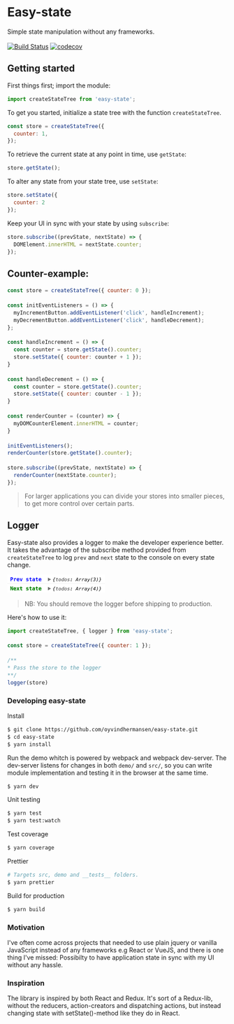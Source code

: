 # Easy-state
Simple state manipulation without any frameworks.
<br><br>
[![Build Status](https://travis-ci.org/oyvindhermansen/easy-state.svg?branch=master)](https://travis-ci.org/oyvindhermansen/easy-state) [![codecov](https://codecov.io/gh/oyvindhermansen/easy-state/branch/master/graph/badge.svg)](https://codecov.io/gh/oyvindhermansen/easy-state)

## Getting started
First things first; import the module:
```js
import createStateTree from 'easy-state';
```
To get you started, initialize a state tree with the function `createStateTree`.
```js
const store = createStateTree({
  counter: 1,
});
```
To retrieve the current state at any point in time, use `getState`:
```js
store.getState();
```
To alter any state from your state tree, use `setState`:
```js
store.setState({
  counter: 2
});
```
Keep your UI in sync with your state by using `subscribe`:
```js
store.subscribe((prevState, nextState) => {
  DOMElement.innerHTML = nextState.counter;
});
```

## Counter-example:
```js
const store = createStateTree({ counter: 0 });

const initEventListeners = () => {
  myIncrementButton.addEventListener('click', handleIncrement);
  myDecrementButton.addEventListener('click', handleDecrement);
};

const handleIncrement = () => {
  const counter = store.getState().counter;
  store.setState({ counter: counter + 1 });
}

const handleDecrement = () => {
  const counter = store.getState().counter;
  store.setState({ counter: counter - 1 });
}

const renderCounter = (counter) => {
  myDOMCounterElement.innerHTML = counter;
}

initEventListeners();
renderCounter(store.getState().counter);

store.subscribe((prevState, nextState) => {
  renderCounter(nextState.counter);
});
```

> For larger applications you can divide your stores into
> smaller pieces, to get more control over certain parts.

## Logger
Easy-state also provides a logger to make the developer experience better.
It takes the advantage of the subscribe method provided from `createStateTree` to log `prev` and `next` state to the console on every state change.

![alt text](./demo/logger_easy_state.png)

> NB: You should remove the logger before shipping to production.

Here's how to use it:
```js
import createStateTree, { logger } from 'easy-state';

const store = createStateTree({ counter: 1 });

/**
* Pass the store to the logger
**/
logger(store)
```

### Developing easy-state

Install
```sh
$ git clone https://github.com/oyvindhermansen/easy-state.git
$ cd easy-state
$ yarn install
```

Run the demo whitch is powered by webpack and webpack dev-server.
The dev-server listens for changes in both `demo/` and `src/`, so you can write module implementation and testing it in the browser at the same time.
```sh
$ yarn dev
```

Unit testing
```sh
$ yarn test
$ yarn test:watch
```

Test coverage
```sh
$ yarn coverage
```

Prettier
```sh
# Targets src, demo and __tests__ folders.
$ yarn prettier
```

Build for production
```sh
$ yarn build
```


### Motivation
I've often come across projects that needed to use plain jquery or vanilla JavaScript instead of any frameworks e.g React or VueJS, and there is one thing I've missed: Possibilty to have application state in sync with my UI without any hassle.

### Inspiration
The library is inspired by both React and Redux. It's sort of a Redux-lib, without the reducers, action-creators and dispatching actions, but instead changing state with setState()-method like they do in React.
